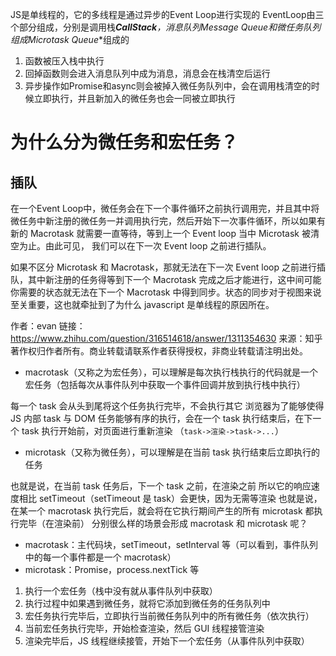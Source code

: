 JS是单线程的，它的多线程是通过异步的Event Loop进行实现的
EventLoop由三个部分组成，分别是调用栈***CallStack**，消息队列**Message Queue**和微任务队列组成**Microtask Queue**组成的
1. 函数被压入栈中执行
2. 回掉函数则会进入消息队列中成为消息，消息会在栈清空后运行
3. 异步操作如Promise和async则会被掉入微任务队列中，会在调用栈清空的时候立即执行，并且新加入的微任务也会一同被立即执行

# 为什么分为微任务和宏任务？
## 插队
在一个Event Loop中，微任务会在下一个事件循环之前执行调用完，并且其中将微任务中新注册的微任务一并调用执行完，然后开始下一次事件循环，所以如果有新的 Macrotask 就需要一直等待，等到上一个 Event loop 当中 Microtask 被清空为止。由此可见， 我们可以在下一次 Event loop 之前进行插队。

如果不区分 Microtask 和 Macrotask，那就无法在下一次 Event loop 之前进行插队，其中新注册的任务得等到下一个 Macrotask 完成之后才能进行，这中间可能你需要的状态就无法在下一个 Macrotask 中得到同步。状态的同步对于视图来说至关重要，这也就牵扯到了为什么 javascript 是单线程的原因所在。

作者：evan
链接：https://www.zhihu.com/question/316514618/answer/1311354630
来源：知乎
著作权归作者所有。商业转载请联系作者获得授权，非商业转载请注明出处。
- macrotask（又称之为宏任务），可以理解是每次执行栈执行的代码就是一个宏任务（包括每次从事件队列中获取一个事件回调并放到执行栈中执行）

每一个 task 会从头到尾将这个任务执行完毕，不会执行其它
浏览器为了能够使得 JS 内部 task 与 DOM 任务能够有序的执行，会在一个 task 执行结束后，在下一个 task 执行开始前，对页面进行重新渲染
（`task->渲染->task->...`）
- microtask（又称为微任务），可以理解是在当前 task 执行结束后立即执行的任务

也就是说，在当前 task 任务后，下一个 task 之前，在渲染之前
所以它的响应速度相比 setTimeout（setTimeout 是 task）会更快，因为无需等渲染
也就是说，在某一个 macrotask 执行完后，就会将在它执行期间产生的所有 microtask 都执行完毕（在渲染前）
分别很么样的场景会形成 macrotask 和 microtask 呢？

- macrotask：主代码块，setTimeout，setInterval 等（可以看到，事件队列中的每一个事件都是一个 macrotask）
- microtask：Promise，process.nextTick 等

1. 执行一个宏任务（栈中没有就从事件队列中获取）
2. 执行过程中如果遇到微任务，就将它添加到微任务的任务队列中
3. 宏任务执行完毕后，立即执行当前微任务队列中的所有微任务（依次执行）
4. 当前宏任务执行完毕，开始检查渲染，然后 GUI 线程接管渲染
5. 渲染完毕后，JS 线程继续接管，开始下一个宏任务（从事件队列中获取）
